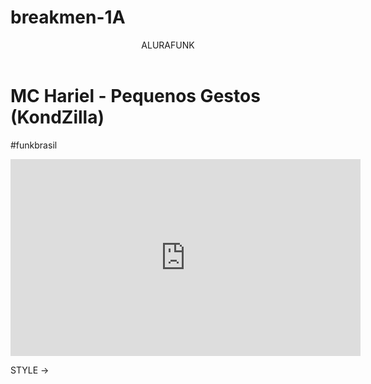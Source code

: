 # breakmen-1A

<head>
   <link rel="stylesheet" href="styles.css" />
   <title>KALWHAN</title>

</head>


<body>

<header>ALURAFUNK</header>


<h1>MC Hariel - Pequenos Gestos (KondZilla)</h1>
<P>#funkbrasil</P>



<iframe width="560" height="315" src="https://www.youtube.com/embed/zDCxqciBDC8?si=zjP7u-W9XaQPXmLM" title="YouTube video player" frameborder="0" allow="accelerometer; autoplay; clipboard-write; encrypted-media; gyroscope; picture-in-picture; web-share" referrerpolicy="strict-origin-when-cross-origin" allowfullscreen></iframe>

</body>


STYLE ->
